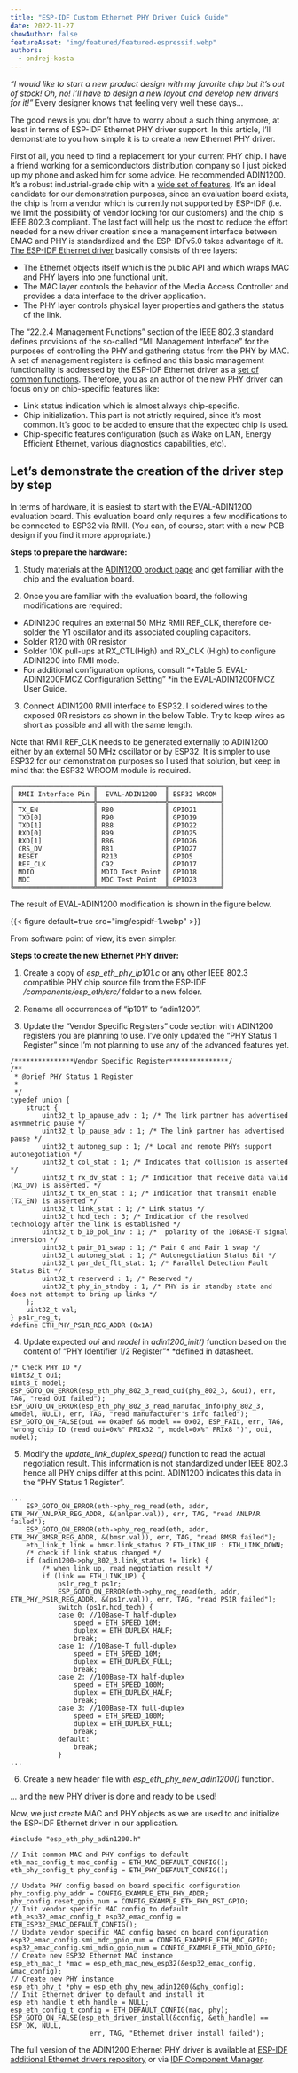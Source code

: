 ```yaml
---
title: "ESP-IDF Custom Ethernet PHY Driver Quick Guide"
date: 2022-11-27
showAuthor: false
featureAsset: "img/featured/featured-espressif.webp"
authors:
  - ondrej-kosta
---
```

*“I would like to start a new product design with my favorite chip but it’s out of stock! Oh, no! I’ll have to design a new layout and develop new drivers for it!”* Every designer knows that feeling very well these days…

The good news is you don’t have to worry about a such thing anymore, at least in terms of ESP-IDF Ethernet PHY driver support. In this article, I’ll demonstrate to you how simple it is to create a new Ethernet PHY driver.

First of all, you need to find a replacement for your current PHY chip. I have a friend working for a semiconductors distribution company so I just picked up my phone and asked him for some advice. He recommended ADIN1200. It’s a robust industrial-grade chip with a [wide set of features](https://www.analog.com/en/products/adin1200.html#product-overview). It’s an ideal candidate for our demonstration purposes, since an evaluation board exists, the chip is from a vendor which is currently not supported by ESP-IDF (i.e. we limit the possibility of vendor locking for our customers) and the chip is IEEE 802.3 compliant. The last fact will help us the most to reduce the effort needed for a new driver creation since a management interface between EMAC and PHY is standardized and the ESP-IDFv5.0 takes advantage of it. [The ESP-IDF Ethernet driver](https://docs.espressif.com/projects/esp-idf/en/latest/esp32/api-reference/network/esp_eth.html#configure-mac-and-phy) basically consists of three layers:

- The Ethernet objects itself which is the public API and which wraps MAC and PHY layers into one functional unit.
- The MAC layer controls the behavior of the Media Access Controller and provides a data interface to the driver application.
- The PHY layer controls physical layer properties and gathers the status of the link.

The “22.2.4 Management Functions” section of the IEEE 802.3 standard defines provisions of the so-called “MII Management Interface” for the purposes of controlling the PHY and gathering status from the PHY by MAC. A set of management registers is defined and this basic management functionality is addressed by the ESP-IDF Ethernet driver as a [set of common functions](https://docs.espressif.com/projects/esp-idf/en/release-v5.0/esp32/api-reference/network/esp_eth.html#custom-phy-driver). Therefore, you as an author of the new PHY driver can focus only on chip-specific features like:

- Link status indication which is almost always chip-specific.
- Chip initialization. This part is not strictly required, since it’s most common. It’s good to be added to ensure that the expected chip is used.
- Chip-specific features configuration (such as Wake on LAN, Energy Efficient Ethernet, various diagnostics capabilities, etc).

## Let’s demonstrate the creation of the driver step by step

In terms of hardware, it is easiest to start with the EVAL-ADIN1200 evaluation board. This evaluation board only requires a few modifications to be connected to ESP32 via RMII. (You can, of course, start with a new PCB design if you find it more appropriate.)

__Steps to prepare the hardware:__ 

1) Study materials at the [ADIN1200 product page](https://www.analog.com/en/products/adin1200.html#product-overview) and get familiar with the chip and the evaluation board.

2) Once you are familiar with the evaluation board, the following modifications are required:

- ADIN1200 requires an external 50 MHz RMII REF_CLK, therefore de-solder the Y1 oscillator and its associated coupling capacitors.
- Solder R120 with 0R resistor
- Solder 10K pull-ups at RX_CTL(High) and RX_CLK (High) to configure ADIN1200 into RMII mode.
- For additional configuration options, consult “*Table 5. EVAL-ADIN1200FMCZ Configuration Setting” *in the EVAL-ADIN1200FMCZ User Guide.

3) Connect ADIN1200 RMII interface to ESP32. I soldered wires to the exposed 0R resistors as shown in the below Table. Try to keep wires as short as possible and all with the same length.

Note that RMII REF_CLK needs to be generated externally to ADIN1200 either by an external 50 MHz oscillator or by ESP32. It is simpler to use ESP32 for our demonstration purposes so I used that solution, but keep in mind that the ESP32 WROOM module is required.

```
╔════════════════════╦═════════════════╦═════════════╗
║ RMII Interface Pin ║  EVAL-ADIN1200  ║ ESP32 WROOM ║
╠════════════════════╬═════════════════╬═════════════╣
║ TX_EN              ║ R80             ║ GPIO21      ║
║ TXD[0]             ║ R90             ║ GPIO19      ║
║ TXD[1]             ║ R88             ║ GPIO22      ║
║ RXD[0]             ║ R99             ║ GPIO25      ║
║ RXD[1]             ║ R86             ║ GPIO26      ║
║ CRS_DV             ║ R81             ║ GPIO27      ║
║ RESET              ║ R213            ║ GPIO5       ║
║ REF_CLK            ║ C92             ║ GPIO17      ║
║ MDIO               ║ MDIO Test Point ║ GPIO18      ║
║ MDC                ║ MDC Test Point  ║ GPIO23      ║
╚════════════════════╩═════════════════╩═════════════╝
```

The result of EVAL-ADIN1200 modification is shown in the figure below.

{{< figure
    default=true
    src="img/espidf-1.webp"
    >}}

From software point of view, it’s even simpler.

__Steps to create the new Ethernet PHY driver:__ 

1) Create a copy of *esp_eth_phy_ip101.c* or any other IEEE 802.3 compatible PHY chip source file from the ESP-IDF */components/esp_eth/src/* folder to a new folder.

2) Rename all occurrences of “ip101” to “adin1200”.

3) Update the “Vendor Specific Registers” code section with ADIN1200 registers you are planning to use. I’ve only updated the “PHY Status 1 Register” since I’m not planning to use any of the advanced features yet.

```
/***************Vendor Specific Register***************/
/**
 * @brief PHY Status 1 Register
 *
 */
typedef union {
    struct {
        uint32_t lp_apause_adv : 1; /* The link partner has advertised asymmetric pause */
        uint32_t lp_pause_adv : 1; /* The link partner has advertised pause */
        uint32_t autoneg_sup : 1; /* Local and remote PHYs support autonegotiation */
        uint32_t col_stat : 1; /* Indicates that collision is asserted */
        uint32_t rx_dv_stat : 1; /* Indication that receive data valid (RX_DV) is asserted. */
        uint32_t tx_en_stat : 1; /* Indication that transmit enable (TX_EN) is asserted */
        uint32_t link_stat : 1; /* Link status */
        uint32_t hcd_tech : 3; /* Indication of the resolved technology after the link is established */
        uint32_t b_10_pol_inv : 1; /*  polarity of the 10BASE-T signal inversion */
        uint32_t pair_01_swap : 1; /* Pair 0 and Pair 1 swap */
        uint32_t autoneg_stat : 1; /* Autonegotiation Status Bit */
        uint32_t par_det_flt_stat: 1; /* Parallel Detection Fault Status Bit */
        uint32_t reserverd : 1; /* Reserved */
        uint32_t phy_in_stndby : 1; /* PHY is in standby state and does not attempt to bring up links */
    };
    uint32_t val;
} ps1r_reg_t;
#define ETH_PHY_PS1R_REG_ADDR (0x1A)
```

4) Update expected *oui* and *model* in *adin1200_init()* function based on the content of “PHY Identifier 1/2 Register”* *defined in datasheet.

```
/* Check PHY ID */
uint32_t oui;
uint8_t model;
ESP_GOTO_ON_ERROR(esp_eth_phy_802_3_read_oui(phy_802_3, &oui), err, TAG, "read OUI failed");
ESP_GOTO_ON_ERROR(esp_eth_phy_802_3_read_manufac_info(phy_802_3, &model, NULL), err, TAG, "read manufacturer's info failed");
ESP_GOTO_ON_FALSE(oui == 0xa0ef && model == 0x02, ESP_FAIL, err, TAG, "wrong chip ID (read oui=0x%" PRIx32 ", model=0x%" PRIx8 ")", oui, model);
```

5) Modify the *update_link_duplex_speed()* function to read the actual negotiation result. This information is not standardized under IEEE 802.3 hence all PHY chips differ at this point. ADIN1200 indicates this data in the “PHY Status 1 Register”.

```
...    
    ESP_GOTO_ON_ERROR(eth->phy_reg_read(eth, addr, ETH_PHY_ANLPAR_REG_ADDR, &(anlpar.val)), err, TAG, "read ANLPAR failed");
    ESP_GOTO_ON_ERROR(eth->phy_reg_read(eth, addr, ETH_PHY_BMSR_REG_ADDR, &(bmsr.val)), err, TAG, "read BMSR failed");
    eth_link_t link = bmsr.link_status ? ETH_LINK_UP : ETH_LINK_DOWN;
    /* check if link status changed */
    if (adin1200->phy_802_3.link_status != link) {
        /* when link up, read negotiation result */
        if (link == ETH_LINK_UP) {
            ps1r_reg_t ps1r;
            ESP_GOTO_ON_ERROR(eth->phy_reg_read(eth, addr, ETH_PHY_PS1R_REG_ADDR, &(ps1r.val)), err, TAG, "read PS1R failed");
            switch (ps1r.hcd_tech) {
            case 0: //10Base-T half-duplex
                speed = ETH_SPEED_10M;
                duplex = ETH_DUPLEX_HALF;
                break;
            case 1: //10Base-T full-duplex
                speed = ETH_SPEED_10M;
                duplex = ETH_DUPLEX_FULL;
                break;
            case 2: //100Base-TX half-duplex
                speed = ETH_SPEED_100M;
                duplex = ETH_DUPLEX_HALF;
                break;
            case 3: //100Base-TX full-duplex
                speed = ETH_SPEED_100M;
                duplex = ETH_DUPLEX_FULL;
                break;
            default:
                break;
            }
...
```

6) Create a new header file with *esp_eth_phy_new_adin1200()* function.

… and the new PHY driver is done and ready to be used!

Now, we just create MAC and PHY objects as we are used to and initialize the ESP-IDF Ethernet driver in our application.

```
#include "esp_eth_phy_adin1200.h"

// Init common MAC and PHY configs to default
eth_mac_config_t mac_config = ETH_MAC_DEFAULT_CONFIG();
eth_phy_config_t phy_config = ETH_PHY_DEFAULT_CONFIG();

// Update PHY config based on board specific configuration
phy_config.phy_addr = CONFIG_EXAMPLE_ETH_PHY_ADDR;
phy_config.reset_gpio_num = CONFIG_EXAMPLE_ETH_PHY_RST_GPIO;
// Init vendor specific MAC config to default
eth_esp32_emac_config_t esp32_emac_config = ETH_ESP32_EMAC_DEFAULT_CONFIG();
// Update vendor specific MAC config based on board configuration
esp32_emac_config.smi_mdc_gpio_num = CONFIG_EXAMPLE_ETH_MDC_GPIO;
esp32_emac_config.smi_mdio_gpio_num = CONFIG_EXAMPLE_ETH_MDIO_GPIO;
// Create new ESP32 Ethernet MAC instance
esp_eth_mac_t *mac = esp_eth_mac_new_esp32(&esp32_emac_config, &mac_config);
// Create new PHY instance
esp_eth_phy_t *phy = esp_eth_phy_new_adin1200(&phy_config);
// Init Ethernet driver to default and install it
esp_eth_handle_t eth_handle = NULL;
esp_eth_config_t config = ETH_DEFAULT_CONFIG(mac, phy);
ESP_GOTO_ON_FALSE(esp_eth_driver_install(&config, &eth_handle) == ESP_OK, NULL,
                    err, TAG, "Ethernet driver install failed");
```

The full version of the ADIN1200 Ethernet PHY driver is available at [ESP-IDF additional Ethernet drivers repository](https://github.com/espressif/esp-eth-drivers/tree/master/adin1200) or via [IDF Component Manager](https://components.espressif.com/components/espressif/adin1200).
